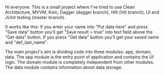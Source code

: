 
Hi everyone. This is a small project where I've tried to use Clean Architecture, MVVM, Koin, Dagger (dagger branch), Hilt (hilt branch), UI and JUnit testing (master branch).

It works like this: if you enter your name into "Put data here" and press "Save data" button you'll get "Save result = true" into text field above the "Get data" button.
If you press "Get data" button you'll get your saved name and "def_last_name".

The main project's aim is dividing code into three modules: app, domain, data. 
The app module is the entry point of application and contains the UI logic.
The domain module is completely independent from other modules.
The data module contains information about data storage.



 
